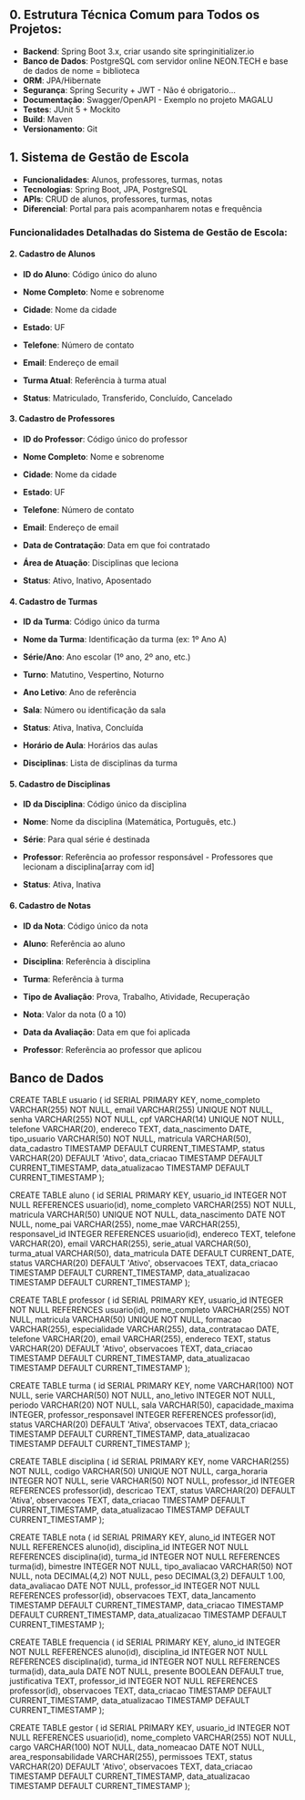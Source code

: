## 0. Estrutura Técnica Comum para Todos os Projetos:
- **Backend**: Spring Boot 3.x, criar usando site springinitializer.io
- **Banco de Dados**: PostgreSQL com servidor online NEON.TECH e base de dados de nome = biblioteca
- **ORM**: JPA/Hibernate
- **Segurança**: Spring Security + JWT - Não é obrigatorio...
- **Documentação**: Swagger/OpenAPI - Exemplo no projeto MAGALU
- **Testes**: JUnit 5 + Mockito
- **Build**: Maven
- **Versionamento**: Git

## 1. Sistema de Gestão de Escola
- **Funcionalidades**: Alunos, professores, turmas, notas
- **Tecnologias**: Spring Boot, JPA, PostgreSQL
- **APIs**: CRUD de alunos, professores, turmas, notas
- **Diferencial**: Portal para pais acompanharem notas e frequência


### Funcionalidades Detalhadas do Sistema de Gestão de Escola:

#### 2. Cadastro de Alunos
- **ID do Aluno**: Código único do aluno
- **Nome Completo**: Nome e sobrenome

- **Cidade**: Nome da cidade
- **Estado**: UF

- **Telefone**: Número de contato
- **Email**: Endereço de email

- **Turma Atual**: Referência à turma atual
- **Status**: Matriculado, Transferido, Concluído, Cancelado

#### 3. Cadastro de Professores
- **ID do Professor**: Código único do professor
- **Nome Completo**: Nome e sobrenome

- **Cidade**: Nome da cidade
- **Estado**: UF

- **Telefone**: Número de contato
- **Email**: Endereço de email

- **Data de Contratação**: Data em que foi contratado

- **Área de Atuação**: Disciplinas que leciona
- **Status**: Ativo, Inativo, Aposentado


#### 4. Cadastro de Turmas
- **ID da Turma**: Código único da turma
- **Nome da Turma**: Identificação da turma (ex: 1º Ano A)

- **Série/Ano**: Ano escolar (1º ano, 2º ano, etc.)
- **Turno**: Matutino, Vespertino, Noturno

- **Ano Letivo**: Ano de referência

- **Sala**: Número ou identificação da sala

- **Status**: Ativa, Inativa, Concluída
- **Horário de Aula**: Horários das aulas
- **Disciplinas**: Lista de disciplinas da turma


#### 5. Cadastro de Disciplinas
- **ID da Disciplina**: Código único da disciplina
- **Nome**: Nome da disciplina (Matemática, Português, etc.)

- **Série**: Para qual série é destinada

- **Professor**: Referência ao professor responsável - Professores que lecionam a disciplina[array com id]

- **Status**: Ativa, Inativa

#### 6. Cadastro de Notas
- **ID da Nota**: Código único da nota
- **Aluno**: Referência ao aluno
- **Disciplina**: Referência à disciplina
- **Turma**: Referência à turma

- **Tipo de Avaliação**: Prova, Trabalho, Atividade, Recuperação
- **Nota**: Valor da nota (0 a 10)
- **Data da Avaliação**: Data em que foi aplicada

- **Professor**: Referência ao professor que aplicou


## Banco de Dados
CREATE TABLE usuario (
    id SERIAL PRIMARY KEY,
    nome_completo VARCHAR(255) NOT NULL,
    email VARCHAR(255) UNIQUE NOT NULL,
    senha VARCHAR(255) NOT NULL,
    cpf VARCHAR(14) UNIQUE NOT NULL,
    telefone VARCHAR(20),
    endereco TEXT,
    data_nascimento DATE,
    tipo_usuario VARCHAR(50) NOT NULL,
    matricula VARCHAR(50),
    data_cadastro TIMESTAMP DEFAULT CURRENT_TIMESTAMP,
    status VARCHAR(20) DEFAULT 'Ativo',
    data_criacao TIMESTAMP DEFAULT CURRENT_TIMESTAMP,
    data_atualizacao TIMESTAMP DEFAULT CURRENT_TIMESTAMP
);

CREATE TABLE aluno (
    id SERIAL PRIMARY KEY,
    usuario_id INTEGER NOT NULL REFERENCES usuario(id),
    nome_completo VARCHAR(255) NOT NULL,
    matricula VARCHAR(50) UNIQUE NOT NULL,
    data_nascimento DATE NOT NULL,
    nome_pai VARCHAR(255),
    nome_mae VARCHAR(255),
    responsavel_id INTEGER REFERENCES usuario(id),
    endereco TEXT,
    telefone VARCHAR(20),
    email VARCHAR(255),
    serie_atual VARCHAR(50),
    turma_atual VARCHAR(50),
    data_matricula DATE DEFAULT CURRENT_DATE,
    status VARCHAR(20) DEFAULT 'Ativo',
    observacoes TEXT,
    data_criacao TIMESTAMP DEFAULT CURRENT_TIMESTAMP,
    data_atualizacao TIMESTAMP DEFAULT CURRENT_TIMESTAMP
);

CREATE TABLE professor (
    id SERIAL PRIMARY KEY,
    usuario_id INTEGER NOT NULL REFERENCES usuario(id),
    nome_completo VARCHAR(255) NOT NULL,
    matricula VARCHAR(50) UNIQUE NOT NULL,
    formacao VARCHAR(255),
    especialidade VARCHAR(255),
    data_contratacao DATE,
    telefone VARCHAR(20),
    email VARCHAR(255),
    endereco TEXT,
    status VARCHAR(20) DEFAULT 'Ativo',
    observacoes TEXT,
    data_criacao TIMESTAMP DEFAULT CURRENT_TIMESTAMP,
    data_atualizacao TIMESTAMP DEFAULT CURRENT_TIMESTAMP
);

CREATE TABLE turma (
    id SERIAL PRIMARY KEY,
    nome VARCHAR(100) NOT NULL,
    serie VARCHAR(50) NOT NULL,
    ano_letivo INTEGER NOT NULL,
    periodo VARCHAR(20) NOT NULL,
    sala VARCHAR(50),
    capacidade_maxima INTEGER,
    professor_responsavel INTEGER REFERENCES professor(id),
    status VARCHAR(20) DEFAULT 'Ativa',
    observacoes TEXT,
    data_criacao TIMESTAMP DEFAULT CURRENT_TIMESTAMP,
    data_atualizacao TIMESTAMP DEFAULT CURRENT_TIMESTAMP
);

CREATE TABLE disciplina (
    id SERIAL PRIMARY KEY,
    nome VARCHAR(255) NOT NULL,
    codigo VARCHAR(50) UNIQUE NOT NULL,
    carga_horaria INTEGER NOT NULL,
    serie VARCHAR(50) NOT NULL,
    professor_id INTEGER REFERENCES professor(id),
    descricao TEXT,
    status VARCHAR(20) DEFAULT 'Ativa',
    observacoes TEXT,
    data_criacao TIMESTAMP DEFAULT CURRENT_TIMESTAMP,
    data_atualizacao TIMESTAMP DEFAULT CURRENT_TIMESTAMP
);

CREATE TABLE nota (
    id SERIAL PRIMARY KEY,
    aluno_id INTEGER NOT NULL REFERENCES aluno(id),
    disciplina_id INTEGER NOT NULL REFERENCES disciplina(id),
    turma_id INTEGER NOT NULL REFERENCES turma(id),
    bimestre INTEGER NOT NULL,
    tipo_avaliacao VARCHAR(50) NOT NULL,
    nota DECIMAL(4,2) NOT NULL,
    peso DECIMAL(3,2) DEFAULT 1.00,
    data_avaliacao DATE NOT NULL,
    professor_id INTEGER NOT NULL REFERENCES professor(id),
    observacoes TEXT,
    data_lancamento TIMESTAMP DEFAULT CURRENT_TIMESTAMP,
    data_criacao TIMESTAMP DEFAULT CURRENT_TIMESTAMP,
    data_atualizacao TIMESTAMP DEFAULT CURRENT_TIMESTAMP
);

CREATE TABLE frequencia (
    id SERIAL PRIMARY KEY,
    aluno_id INTEGER NOT NULL REFERENCES aluno(id),
    disciplina_id INTEGER NOT NULL REFERENCES disciplina(id),
    turma_id INTEGER NOT NULL REFERENCES turma(id),
    data_aula DATE NOT NULL,
    presente BOOLEAN DEFAULT true,
    justificativa TEXT,
    professor_id INTEGER NOT NULL REFERENCES professor(id),
    observacoes TEXT,
    data_criacao TIMESTAMP DEFAULT CURRENT_TIMESTAMP,
    data_atualizacao TIMESTAMP DEFAULT CURRENT_TIMESTAMP
);

CREATE TABLE gestor (
    id SERIAL PRIMARY KEY,
    usuario_id INTEGER NOT NULL REFERENCES usuario(id),
    nome_completo VARCHAR(255) NOT NULL,
    cargo VARCHAR(100) NOT NULL,
    data_nomeacao DATE NOT NULL,
    area_responsabilidade VARCHAR(255),
    permissoes TEXT,
    status VARCHAR(20) DEFAULT 'Ativo',
    observacoes TEXT,
    data_criacao TIMESTAMP DEFAULT CURRENT_TIMESTAMP,
    data_atualizacao TIMESTAMP DEFAULT CURRENT_TIMESTAMP
);
